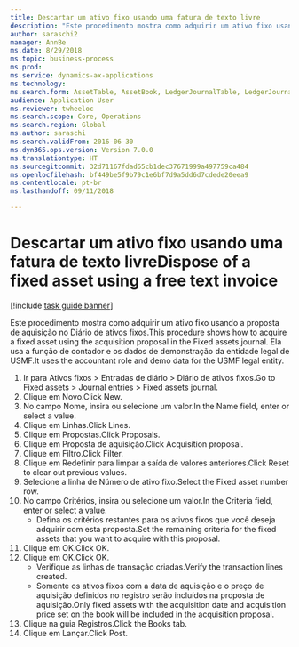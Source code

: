 ```yaml
--- 
title: Descartar um ativo fixo usando uma fatura de texto livre
description: "Este procedimento mostra como adquirir um ativo fixo usando a proposta de aquisição no Diário de ativos fixos."
author: saraschi2
manager: AnnBe
ms.date: 8/29/2018
ms.topic: business-process
ms.prod: 
ms.service: dynamics-ax-applications
ms.technology: 
ms.search.form: AssetTable, AssetBook, LedgerJournalTable, LedgerJournalTransAsset, SysQueryForm
audience: Application User
ms.reviewer: twheeloc
ms.search.scope: Core, Operations
ms.search.region: Global
ms.author: saraschi
ms.search.validFrom: 2016-06-30
ms.dyn365.ops.version: Version 7.0.0
ms.translationtype: HT
ms.sourcegitcommit: 32d71167fdad65cb1dec37671999a497759ca484
ms.openlocfilehash: bf449be5f9b79c1e6bf7d9a5dd6d7cdede20eea9
ms.contentlocale: pt-br
ms.lasthandoff: 09/11/2018

---
```

# <a name="dispose-of-a-fixed-asset-using-a-free-text-invoice"></a><span data-ttu-id="e412d-103">Descartar um ativo fixo usando uma fatura de texto livre</span><span class="sxs-lookup"><span data-stu-id="e412d-103">Dispose of a fixed asset using a free text invoice</span></span>

[!include [task guide banner](../../includes/task-guide-banner.md)]

<span data-ttu-id="e412d-104">Este procedimento mostra como adquirir um ativo fixo usando a proposta de aquisição no Diário de ativos fixos.</span><span class="sxs-lookup"><span data-stu-id="e412d-104">This procedure shows how to acquire a fixed asset using the acquisition proposal in the Fixed assets journal.</span></span> <span data-ttu-id="e412d-105">Ela usa a função de contador e os dados de demonstração da entidade legal de USMF.</span><span class="sxs-lookup"><span data-stu-id="e412d-105">It uses the accountant role and demo data for the USMF legal entity.</span></span>

1. <span data-ttu-id="e412d-106">Ir para Ativos fixos > Entradas de diário > Diário de ativos fixos.</span><span class="sxs-lookup"><span data-stu-id="e412d-106">Go to Fixed assets > Journal entries > Fixed assets journal.</span></span>
2. <span data-ttu-id="e412d-107">Clique em Novo.</span><span class="sxs-lookup"><span data-stu-id="e412d-107">Click New.</span></span>
3. <span data-ttu-id="e412d-108">No campo Nome, insira ou selecione um valor.</span><span class="sxs-lookup"><span data-stu-id="e412d-108">In the Name field, enter or select a value.</span></span>
4. <span data-ttu-id="e412d-109">Clique em Linhas.</span><span class="sxs-lookup"><span data-stu-id="e412d-109">Click Lines.</span></span>
5. <span data-ttu-id="e412d-110">Clique em Propostas.</span><span class="sxs-lookup"><span data-stu-id="e412d-110">Click Proposals.</span></span>
6. <span data-ttu-id="e412d-111">Clique em Proposta de aquisição.</span><span class="sxs-lookup"><span data-stu-id="e412d-111">Click Acquisition proposal.</span></span>
7. <span data-ttu-id="e412d-112">Clique em Filtro.</span><span class="sxs-lookup"><span data-stu-id="e412d-112">Click Filter.</span></span>
8. <span data-ttu-id="e412d-113">Clique em Redefinir para limpar a saída de valores anteriores.</span><span class="sxs-lookup"><span data-stu-id="e412d-113">Click Reset to clear out previous values.</span></span>
9. <span data-ttu-id="e412d-114">Selecione a linha de Número de ativo fixo.</span><span class="sxs-lookup"><span data-stu-id="e412d-114">Select the Fixed asset number row.</span></span>
10. <span data-ttu-id="e412d-115">No campo Critérios, insira ou selecione um valor.</span><span class="sxs-lookup"><span data-stu-id="e412d-115">In the Criteria field, enter or select a value.</span></span>
    * <span data-ttu-id="e412d-116">Defina os critérios restantes para os ativos fixos que você deseja adquirir com esta proposta.</span><span class="sxs-lookup"><span data-stu-id="e412d-116">Set the remaining criteria for the fixed assets that you want to acquire with this proposal.</span></span>  
11. <span data-ttu-id="e412d-117">Clique em OK.</span><span class="sxs-lookup"><span data-stu-id="e412d-117">Click OK.</span></span>
12. <span data-ttu-id="e412d-118">Clique em OK.</span><span class="sxs-lookup"><span data-stu-id="e412d-118">Click OK.</span></span>
    * <span data-ttu-id="e412d-119">Verifique as linhas de transação criadas.</span><span class="sxs-lookup"><span data-stu-id="e412d-119">Verify the transaction lines created.</span></span>  
    * <span data-ttu-id="e412d-120">Somente os ativos fixos com a data de aquisição e o preço de aquisição definidos no registro serão incluídos na proposta de aquisição.</span><span class="sxs-lookup"><span data-stu-id="e412d-120">Only fixed assets with the acquisition date and acquisition price set on the book will be included in the acquisition proposal.</span></span>  
13. <span data-ttu-id="e412d-121">Clique na guia Registros.</span><span class="sxs-lookup"><span data-stu-id="e412d-121">Click the Books tab.</span></span>
14. <span data-ttu-id="e412d-122">Clique em Lançar.</span><span class="sxs-lookup"><span data-stu-id="e412d-122">Click Post.</span></span>


